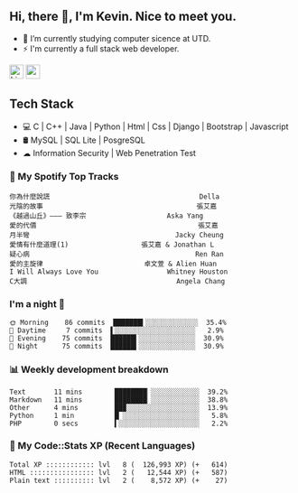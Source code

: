 ## Hi, there 👋, I'm Kevin. Nice to meet you.

- 🌱 I’m currently studying computer sicence at UTD.
- ⚡ I'm currently a full stack web developer.

<a href="https://www.linkedin.com/in/kevin12686/"><img alt="LinkedIn" src="https://img.shields.io/badge/linkedin%20-%230077B5.svg?&style=for-the-badge&logo=linkedin&logoColor=white" height=25></a>
<a href="https://www.instagram.com/kevin12686/"><img src="https://img.shields.io/badge/instagram-3f729b?&style=for-the-badge&logo=instagram&logoColor=white" height=25></a>

## Tech Stack

* 💻 C | C++ | Java | Python | Html | Css | Django | Bootstrap | Javascript
* 🛢️ MySQL | SQL Lite | PosgreSQL
* ☁ Information Security | Web Penetration Test

### 🎵 My Spotify Top Tracks

<!-- spotify start -->

```text
你為什麼說謊                                     Della
光陰的故事                                      張艾嘉
《越過山丘》——— 致李宗                    Aska Yang
愛的代價                                        張艾嘉
月半彎                                    Jacky Cheung
愛情有什麼道理(1)                  張艾嘉 & Jonathan L
疑心病                                         Ren Ran
愛的主旋律                         卓文萱 & Alien Huan
I Will Always Love You                 Whitney Houston
C大調                                     Angela Chang
```

<!-- spotify end -->

### I'm a night 🦉

<!-- early_bird start -->

```text
🌞 Morning    86 commits  ███████▍░░░░░░░░░░░░░  35.4%
🌆 Daytime     7 commits  ▌░░░░░░░░░░░░░░░░░░░░   2.9%
🌃 Evening    75 commits  ██████▍░░░░░░░░░░░░░░  30.9%
🌙 Night      75 commits  ██████▍░░░░░░░░░░░░░░  30.9%
```

<!-- early_bird end -->

### 📊 Weekly development breakdown

<!-- code_time start -->

```text
Text       11 mins        ████████▏░░░░░░░░░░░░  39.2%
Markdown   11 mins        ████████▏░░░░░░░░░░░░  38.8%
Other      4 mins         ██▉░░░░░░░░░░░░░░░░░░  13.9%
Python     1 min          █▏░░░░░░░░░░░░░░░░░░░   5.8%
PHP        0 secs         ▍░░░░░░░░░░░░░░░░░░░░   2.2%
```

<!-- code_time end -->

### 🧰 My Code::Stats XP (Recent Languages)

<!-- codestats start -->

```text
Total XP :::::::::::: lvl   8 (  126,993 XP) (+   614)
HTML :::::::::::::::: lvl   2 (   12,544 XP) (+   587)
Plain text :::::::::: lvl   2 (    8,572 XP) (+    27)
```

<!-- codestats end -->

